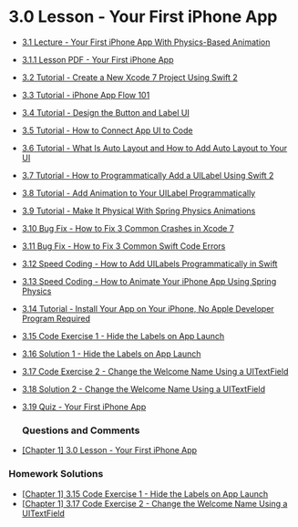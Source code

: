 # 3.0 Lesson - Your First iPhone App #

* [3.1 Lecture - Your First iPhone App With Physics-Based Animation](http://courses.supereasyapps.com/courses/chapter-1-make-your-first-iphone-app/lectures/494951)
* [3.1.1 Lesson PDF - Your First iPhone App](http://courses.supereasyapps.com/courses/chapter-1-make-your-first-iphone-app/lectures/800640)
* [3.2 Tutorial - Create a New Xcode 7 Project Using Swift 2](http://courses.supereasyapps.com/courses/chapter-1-make-your-first-iphone-app/lectures/494954)
* [3.3 Tutorial - iPhone App Flow 101](http://courses.supereasyapps.com/courses/chapter-1-make-your-first-iphone-app/lectures/494953)
* [3.4 Tutorial - Design the Button and Label UI](http://courses.supereasyapps.com/courses/chapter-1-make-your-first-iphone-app/lectures/494950)
* [3.5 Tutorial - How to Connect App UI to Code](http://courses.supereasyapps.com/courses/chapter-1-make-your-first-iphone-app/lectures/494949)
* [3.6 Tutorial - What Is Auto Layout and How to Add Auto Layout to Your UI](http://courses.supereasyapps.com/courses/chapter-1-make-your-first-iphone-app/lectures/494952)
* [3.7 Tutorial - How to Programmatically Add a UILabel Using Swift 2](http://courses.supereasyapps.com/courses/chapter-1-make-your-first-iphone-app/lectures/494955)
* [3.8 Tutorial - Add Animation to Your UILabel Programmatically](http://courses.supereasyapps.com/courses/chapter-1-make-your-first-iphone-app/lectures/494957)
* [3.9 Tutorial - Make It Physical With Spring Physics Animations](http://courses.supereasyapps.com/courses/chapter-1-make-your-first-iphone-app/lectures/494956)
* [3.10 Bug Fix - How to Fix 3 Common Crashes in Xcode 7](http://courses.supereasyapps.com/courses/chapter-1-make-your-first-iphone-app/lectures/527988)
* [3.11 Bug Fix - How to Fix 3 Common Swift Code Errors](http://courses.supereasyapps.com/courses/chapter-1-make-your-first-iphone-app/lectures/527987)
* [3.12 Speed Coding - How to Add UILabels Programmatically in Swift](http://courses.supereasyapps.com/courses/chapter-1-make-your-first-iphone-app/lectures/527986)
* [3.13 Speed Coding - How to Animate Your iPhone App Using Spring Physics](http://courses.supereasyapps.com/courses/chapter-1-make-your-first-iphone-app/lectures/527985)
* [3.14 Tutorial - Install Your App on Your iPhone, No Apple Developer Program Required](http://courses.supereasyapps.com/courses/chapter-1-make-your-first-iphone-app/lectures/660209)
* [3.15 Code Exercise 1 - Hide the Labels on App Launch](http://courses.supereasyapps.com/courses/chapter-1-make-your-first-iphone-app/lectures/660211)
* [3.16 Solution 1 - Hide the Labels on App Launch](http://courses.supereasyapps.com/courses/chapter-1-make-your-first-iphone-app/lectures/660210)
* [3.17 Code Exercise 2 - Change the Welcome Name Using a UITextField](http://courses.supereasyapps.com/courses/chapter-1-make-your-first-iphone-app/lectures/708935)
* [3.18 Solution 2 - Change the Welcome Name Using a UITextField](http://courses.supereasyapps.com/courses/chapter-1-make-your-first-iphone-app/lectures/660212)
* [3.19 Quiz - Your First iPhone App](http://courses.supereasyapps.com/courses/chapter-1-make-your-first-iphone-app/lectures/800641)


  ### Questions and Comments ###

* [\[Chapter 1\] 3.0 Lesson - Your First iPhone App](http://community.supereasyapps.com/t/chapter-1-3-0-lesson-your-first-iphone-app/783)


### Homework Solutions ###

* [\[Chapter 1\] 3.15 Code Exercise 1 - Hide the Labels on App Launch](http://community.supereasyapps.com/t/chapter-1-3-15-code-exercise-1-hide-the-labels-on-app-launch/781)
* [\[Chapter 1\] 3.17 Code Exercise 2 - Change the Welcome Name Using a UITextField](http://community.supereasyapps.com/t/chapter-1-3-17-code-exercise-2-change-the-welcome-name-using-a-uitextfield/782)